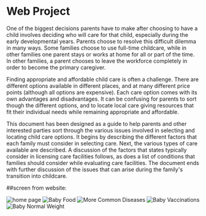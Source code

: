 # Web Project
One of the biggest decisions parents have to make after choosing to have a child involves deciding who will care for that child, especially during the early developmental years. Parents choose to resolve this difficult dilemma in many ways. Some families choose to use full-time childcare, while in other families one parent stays or works at home for all or part of the time. In other families, a parent chooses to leave the workforce completely in order to become the primary caregiver.

  

Finding appropriate and affordable child care is often a challenge. There are different options available in different places, and at many different price points (although all options are expensive). Each care option comes with its own advantages and disadvantages. It can be confusing for parents to sort though the different options, and to locate local care giving resources that fit their individual needs while remaining appropriate and affordable.

This document has been designed as a guide to help parents and other interested parties sort through the various issues involved in selecting and locating child care options. It begins by describing the different factors that each family must consider in selecting care. Next, the various types of care available are described. A discussion of the factors that states typically consider in licensing care facilities follows, as does a list of conditions that families should consider while evaluating care facilities. The document ends with further discussion of the issues that can arise during the family's transition into childcare.

##screen from website:

![home page](doc\1.png)
![Baby Food](doc\2.png)
![More Common Diseases](doc\3.png)
![Baby Vaccinations](doc\4.png)
![Baby Normal Weight](doc\5.png)